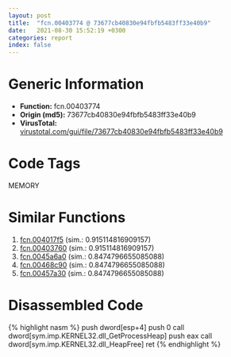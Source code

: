```yaml
---
layout: post
title:  "fcn.00403774 @ 73677cb40830e94fbfb5483ff33e40b9"
date:   2021-08-30 15:52:19 +0300
categories: report
index: false
---
```


# Generic Information
- **Function:** fcn.00403774
- **Origin (md5):** 73677cb40830e94fbfb5483ff33e40b9
- **VirusTotal:** [virustotal.com/gui/file/73677cb40830e94fbfb5483ff33e40b9][virustotal_ref]

# Code Tags
<span class="tag" id="MEMORY">MEMORY</span>


# Similar Functions

1. [fcn.004017f5][similar_1_ref] (sim.: 0.915114816909157)
2. [fcn.00403760][similar_2_ref] (sim.: 0.915114816909157)
3. [fcn.0045a6a0][similar_3_ref] (sim.: 0.8474796655085088)
4. [fcn.00468c90][similar_4_ref] (sim.: 0.8474796655085088)
5. [fcn.00457a30][similar_5_ref] (sim.: 0.8474796655085088)


# Disassembled Code

{% highlight nasm %}
push dword[esp+4]
push 0
call dword[sym.imp.KERNEL32.dll_GetProcessHeap]
push eax
call dword[sym.imp.KERNEL32.dll_HeapFree]
ret 
{% endhighlight %}


[similar_1_ref]: /report/fcn.004017f5@0c479721d5b1b04aa2ae26f589229494
[similar_2_ref]: /report/fcn.00403760@73677cb40830e94fbfb5483ff33e40b9
[similar_3_ref]: /report/fcn.0045a6a0@18980bd3439a28c3ca084fb94b418e27
[similar_4_ref]: /report/fcn.00468c90@a9fa810a69d3f4d771518b9f44e2d98d
[similar_5_ref]: /report/fcn.00457a30@3e981d1767f44f5fe2446a49ffe52f4e
[virustotal_ref]: https://www.virustotal.com/gui/file/73677cb40830e94fbfb5483ff33e40b9